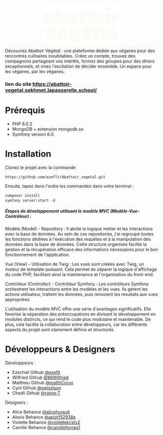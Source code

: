 <div id="" align="center">
  <img src="./public/assets/img/logo/abattoir-vegetal-logo-small-light.svg" alt="Logo Abattoir Végétal" width="50%" />
</div>

Découvrez Abattoir Végétal : une plateforme dédiée aux véganes pour des rencontres culinaires inoubliables. Créez un compte, trouvez des compagnons partageant vos intérêts, formez des groupes pour des dîners exceptionnels, et vivez l'excitation de décider ensemble. Un espace pour les véganes, par les véganes.

### lien du site https://abattoir-vegetal.sekhmet.lapasserelle.school/


# Prérequis
- PHP 8.0.2
- MongoDB + extension mongodb.so
- Symfony version 6.0.

# Installation
Clonez le projet avec la commande

`````
https://github.com/ezeflt/Abattoir_vegetal.git
`````
Ensuite, tapez dans l'ordre les commandes dans votre terminal :
````
composer install
symfony server:start -d
`````

##### Étapes de développement utilisant le modèle MVC (Modèle-Vue-Contrôleur) :

Modèle (Model) - Repository : Il abrite la logique métier et les interactions avec la base de données. Au sein de ces repositories, j'ai regroupé toutes les fonctions dédiées à l'exécution des requêtes et à la manipulation des données dans la base de données. Cette structure organisée facilite la gestion et la récupération efficace des informations nécessaires pour le bon fonctionnement de l'application.

Vue (View) - Utilisation de Twig : Les vues sont créées avec Twig, un moteur de template puissant. Cela permet de séparer la logique d'affichage du code PHP, facilitant ainsi la maintenance et l'organisation du front-end.

Contrôleur (Controller) - Contrôleur Symfony : Les contrôleurs Symfony orchestrent les interactions entre les modèles et les vues. Ils gèrent les actions utilisateur, traitent les données, puis renvoient les résultats aux vues appropriées.

L'utilisation du modèle MVC offre une série d'avantages significatifs. Elle favorise la séparation des préoccupations en divisant le développement en modules distincts, ce qui rend le code plus modulaire et maintenable. De plus, cela facilite la collaboration entre développeurs, car les différents aspects du projet sont clairement définis et structurés.


# Développeurs & Designers
Développeurs :
- Ezechiel Github [@ezeflt](https://github.com/ezeflt)
- Wilfried Github [@86Wilfried](https://github.com/86Wilfried)
- Matthieu Github [@matthCorvo](https://github.com/matthCorvo)
- Cyril Github [@swisslson](https://github.com/swisslson)
- Chedli Github [@rwine-T](https://github.com/rwine-T)

Désigners :
- Alice Behance [@alicehurault](https://www.behance.net/alicehurault)
- Alexis Behance [@apiot152938e](https://www.behance.net/apiot152938e)
- Violette Behance [@violettekristy2](https://www.behance.net/violettekristy2)
- Camille Behance [@camillefornes1](https://www.behance.net/camillefornes1)